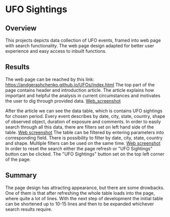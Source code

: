 # UFO Sightings

## Overview
This projects depicts data collection of UFO events, framed into web page with search functionality. The web page design adapted for better user experience and easy access to inbuilt functions.

## Results
The web page can be reached by this link: https://andgerashchenko.github.io/UFOs/index.html
The top part of the page contains header and introduction article. The article explains how important and helpful the analysis in current circumstances and motivates the user to dig through provided data. [Web_screenshot](https://github.com/andgerashchenko/UFOs/blob/6b52a405c15630e166fd2d78eac81a84c58495ed/resources/UFO%20web1.png)

After the article we can see the data table, which is contains UFO sightings for chosen period. Every event describes by date, city, state, country, shape of observed object, duration of exposure and comments. In order to easily search through all this data, there are filters set on left hand side of the table. [Web screenshot](https://github.com/andgerashchenko/UFOs/blob/6b52a405c15630e166fd2d78eac81a84c58495ed/resources/UFO%20web2.png)
The table can be filtered by entering parameters into corresponding field. There is possibility to filter by date, city, state, country and shape. Multiple filters can be used on the same time. [Web screenshot](https://github.com/andgerashchenko/UFOs/blob/6b52a405c15630e166fd2d78eac81a84c58495ed/resources/UFO%20web3.png)
In order to reset the search either the page refresh or "UFO Sightings" button can be clicked. The "UFO Sightings" button set on the top left corner of the page.

## Summary
The page design has attracting appearance, but there are some drowbacks. One of them is that after refreshing the whole table loads into the page, where quite a lot of lines. With the next step of development the initial table can be shortened up to 10-15 lines and then to be expanded whichever search results require.

